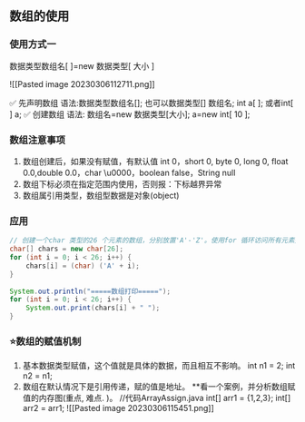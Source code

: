 ## 数组的使用

### 使用方式一

数据类型数组名[ ]=new 数据类型[ 大小 ]

![[Pasted image 20230306112711.png]]

✅ 先声明数组
语法:数据类型数组名[]; 也可以数据类型[] 数组名;
int a[ ]; 或者int[ ] a;
✅ 创建数组
语法: 数组名=new 数据类型[大小];
a=new int[ 10 ];

### 数组注意事项

1. 数组创建后，如果没有赋值，有默认值
	int 0，short 0, byte 0, long 0, float 0.0,double 0.0，char \u0000，boolean false，String null
2. 数组下标必须在指定范围内使用，否则报：下标越界异常
3. 数组属引用类型，数组型数据是对象(object)

### 应用

```java
// 创建一个char 类型的26 个元素的数组，分别放置'A'-'Z'。使用for 循环访问所有元素并打印出来。提示：char 类型
char[] chars = new char[26];  
for (int i = 0; i < 26; i++) {  
    chars[i] = (char) ('A' + i);  
}  
  
System.out.println("=====数组打印=====");  
for (int i = 0; i < 26; i++) {  
    System.out.print(chars[i] + " ");  
}
```

### ⭐数组的赋值机制

1. 基本数据类型赋值，这个值就是具体的数据，而且相互不影响。
	int n1 = 2; int n2 = n1;
2. 数组在默认情况下是引用传递，赋的值是地址。
**看一个案例，并分析数组赋值的内存图(重点, 难点. )。
//代码ArrayAssign.java
int[] arr1 = {1,2,3};
int[] arr2 = arr1;
![[Pasted image 20230306115451.png]]
